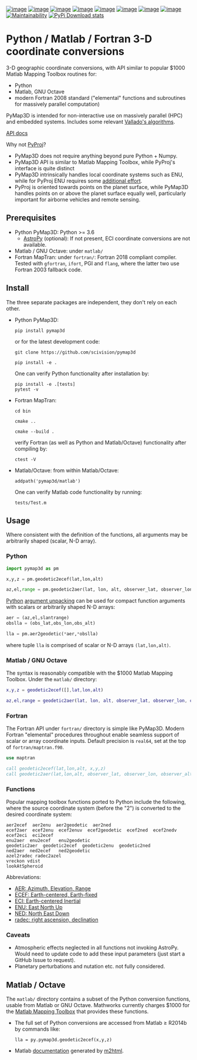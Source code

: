 [![image](https://zenodo.org/badge/DOI/10.5281/zenodo.213676.svg)](https://doi.org/10.5281/zenodo.213676)
[![image](http://joss.theoj.org/papers/10.21105/joss.00580/status.svg)](https://doi.org/10.21105/joss.00580)
[![image](http://img.shields.io/badge/powered%20by-AstroPy-orange.svg?style=flat)](http://www.astropy.org/)
[![image](https://travis-ci.org/scivision/pymap3d.svg?branch=master)](https://travis-ci.org/scivision/pymap3d)
[![image](https://coveralls.io/repos/github/scivision/pymap3d/badge.svg?branch=master)](https://coveralls.io/github/scivision/pymap3d?branch=master)
[![image](https://ci.appveyor.com/api/projects/status/af479t19j66t8x5n?svg=true)](https://ci.appveyor.com/project/scivision/pymap3d)
[![image](https://img.shields.io/pypi/pyversions/pymap3d.svg)](https://pypi.python.org/pypi/pymap3d)
[![image](https://img.shields.io/pypi/format/pymap3d.svg)](https://pypi.python.org/pypi/pymap3d)
[![Maintainability](https://api.codeclimate.com/v1/badges/b6e4b90175e6dbf1b375/maintainability)](https://codeclimate.com/github/scivision/pymap3d/maintainability)
[![PyPi Download stats](http://pepy.tech/badge/pymap3d)](http://pepy.tech/project/pymap3d)

# Python / Matlab / Fortran 3-D coordinate conversions

3-D geographic coordinate conversions, with API similar to popular $1000 Matlab Mapping Toolbox routines for:

-   Python
-   Matlab, GNU Octave
-   modern Fortran 2008 standard ("elemental" functions and subroutines
    for massively parallel computation)

PyMap3D is intended for non-interactive use on massively parallel (HPC)
and embedded systems.
Includes some relevant
[Vallado's algorithms](http://www.smad.com/vallado/fortran/fortran.html).

[API docs](https://www.scivision.co/pymap3d)

Why not [PyProj](https://github.com/jswhit/pyproj)?

-   PyMap3D does not require anything beyond pure Python + Numpy.
-   PyMap3D API is similar to Matlab Mapping Toolbox, while PyProj's interface is quite distinct
-   PyMap3D intrinsically handles local coordinate systems such as ENU,
    while for PyProj ENU requires some [additional
    effort](https://github.com/jswhit/pyproj/issues/105).
-   PyProj is oriented towards points on the planet surface, while
    PyMap3D handles points on or above the planet surface equally well,
    particularly important for airborne vehicles and remote sensing.

## Prerequisites

-   Python PyMap3D: Python &gt;= 3.6
    -   [AstroPy](http://www.astropy.org/) (optional): If not present,
        ECI coordinate conversions are not available.
-   Matlab / GNU Octave: under `matlab/`
-   Fortran MapTran: under `fortran/`: Fortran 2018 compliant compiler.  Tested with `gfortran`, `ifort`, PGI and `flang`, where the latter two use Fortran 2003 fallback code.

## Install

The three separate packages are independent, they don't rely on each other.

-   Python PyMap3D:

        pip install pymap3d

    or for the latest development code:

        git clone https://github.com/scivision/pymap3d

        pip install -e .

    One can verify Python functionality after installation by:

        pip install -e .[tests]
        pytest -v

-   Fortran MapTran:

        cd bin

        cmake ..

        cmake --build .

    verify Fortran (as well as Python and Matlab/Octave) functionality
    after compiling by:

        ctest -V

-   Matlab/Octave: from within Matlab/Octave:

        addpath('pymap3d/matlab')

    One can verify Matlab code functionality by running:

        tests/Test.m

## Usage

Where consistent with the definition of the functions, all arguments may
be arbitrarily shaped (scalar, N-D array).

### Python

```python
import pymap3d as pm

x,y,z = pm.geodetic2ecef(lat,lon,alt)

az,el,range = pm.geodetic2aer(lat, lon, alt, observer_lat, observer_lon, 0)
```

[Python](https://www.python.org/dev/peps/pep-0448/)
[argument unpacking](https://docs.python.org/3.6/tutorial/controlflow.html#unpacking-argument-lists)
can be used for compact function arguments with scalars or arbitrarily
shaped N-D arrays:

```python
aer = (az,el,slantrange)
obslla = (obs_lat,obs_lon,obs_alt)

lla = pm.aer2geodetic(*aer,*obslla)
```

where tuple `lla` is comprised of scalar or N-D arrays `(lat,lon,alt)`.

### Matlab / GNU Octave

The syntax is reasonably compatible with the $1000 Matlab Mapping
Toolbox. Under the `matlab/` directory:

```matlab
x,y,z = geodetic2ecef([],lat,lon,alt)

az,el,range = geodetic2aer(lat, lon, alt, observer_lat, observer_lon, observer_alt)
```

### Fortran

The Fortran API under `fortran/` directory is simple like PyMap3D.
Modern Fortran "elemental" procedures throughout enable seamless support
of scalar or array coordinate inputs. Default precision is `real64`, set
at the top of `fortran/maptran.f90`.

```fortran
use maptran

call geodetic2ecef(lat,lon,alt, x,y,z)
call geodetic2aer(lat,lon,alt, observer_lat, observer_lon, observer_alt)
```

### Functions

Popular mapping toolbox functions ported to Python include the
following, where the source coordinate system (before the "2") is
converted to the desired coordinate system:

    aer2ecef  aer2enu  aer2geodetic  aer2ned
    ecef2aer  ecef2enu  ecef2enuv  ecef2geodetic  ecef2ned  ecef2nedv
    ecef2eci  eci2ecef
    enu2aer  enu2ecef   enu2geodetic
    geodetic2aer  geodetic2ecef  geodetic2enu  geodetic2ned
    ned2aer  ned2ecef   ned2geodetic
    azel2radec radec2azel
    vreckon vdist
    lookAtSpheroid

Abbreviations:

-   [AER: Azimuth, Elevation, Range](https://en.wikipedia.org/wiki/Spherical_coordinate_system)
-   [ECEF: Earth-centered, Earth-fixed](https://en.wikipedia.org/wiki/ECEF)
-   [ECI: Earth-centered Inertial](https://en.wikipedia.org/wiki/Earth-centered_inertial)
-   [ENU: East North Up](https://en.wikipedia.org/wiki/Axes_conventions#Ground_reference_frames:_ENU_and_NED)
-   [NED: North East Down](https://en.wikipedia.org/wiki/North_east_down)
-   [radec: right ascension, declination](https://en.wikipedia.org/wiki/Right_ascension)

### Caveats

-   Atmospheric effects neglected in all functions not invoking AstroPy.
    Would need to update code to add these input parameters (just start
    a GitHub Issue to request).
-   Planetary perturbations and nutation etc. not fully considered.

Matlab / Octave
---------------

The `matlab/` directory contains a subset of the Python conversion
functions, usable from Matlab or GNU Octave. Mathworks currently charges
$1000 for the
[Matlab Mapping Toolbox](https://www.mathworks.com/products/mapping.html)
that provides these functions.

-   The full set of Python conversions are accessed from Matlab &ge; R2014b by commands like:

        lla = py.pymap3d.geodetic2ecef(x,y,z)

-   Matlab [documentation](https://www.scivision.co/pymap3d) generated
    by [m2html](https://www.artefact.tk/software/matlab/m2html/).


